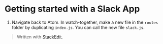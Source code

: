 # Getting started with a Slack App
1. Navigate back to Atom. In watch-together, make a new file in the `routes` folder by duplicating `index.js`. You can call the new file `slack.js`.



> Written with [StackEdit](https://stackedit.io/).
<!--stackedit_data:
eyJoaXN0b3J5IjpbLTQ4ODUzNTU5MCwxNzYwMjM3MTcxXX0=
-->
